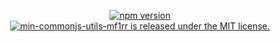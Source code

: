 <p align="center">
  <a href="https://badge.fury.io/js/jest">
    <img src="https://badge.fury.io/js/min-commonjs-utils-mf1rr2.svg" alt="npm version">
  </a>
  <a href="https://github.com/obiyofin/min-commonjs-utils-mf1rr/blob/main/LICENSE">
    <img src="https://img.shields.io/badge/license-MIT-blue.svg" alt="min-commonjs-utils-mf1rr is released under the MIT license." />
  </a>
</p>
